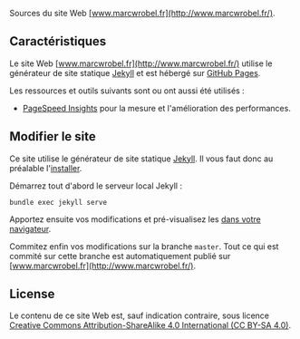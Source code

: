 Sources du site Web [www.marcwrobel.fr](http://www.marcwrobel.fr/).


## Caractéristiques
Le site Web [www.marcwrobel.fr](http://www.marcwrobel.fr/) utilise le générateur de site statique
[Jekyll](https://jekyllrb.com) et est hébergé sur [GitHub Pages](https://pages.github.com/).

Les ressources et outils suivants sont ou ont aussi été utilisés :
* [PageSpeed Insights](https://developers.google.com/speed/pagespeed/insights/?url=https%3A%2F%2Fwww.marcwrobel.fr)
  pour la mesure et l'amélioration des performances.


## Modifier le site
Ce site utilise le générateur de site statique [Jekyll](https://jekyllrb.com). Il vous faut donc au
préalable l'[installer](https://jekyllrb.com/docs/installation/).

Démarrez tout d'abord le serveur local Jekyll :
```shell script
bundle exec jekyll serve
```

Apportez ensuite vos modifications et pré-visualisez les [dans votre
navigateur](http://localhost:4000/). 

Commitez enfin vos modifications sur la branche `master`. Tout ce qui est commité sur cette branche
est automatiquement publié sur [www.marcwrobel.fr](http://www.marcwrobel.fr/).


## License
Le contenu de ce site Web est, sauf indication contraire, sous licence [Creative Commons
Attribution-ShareAlike 4.0 International (CC BY-SA 4.0)](LICENSE).

